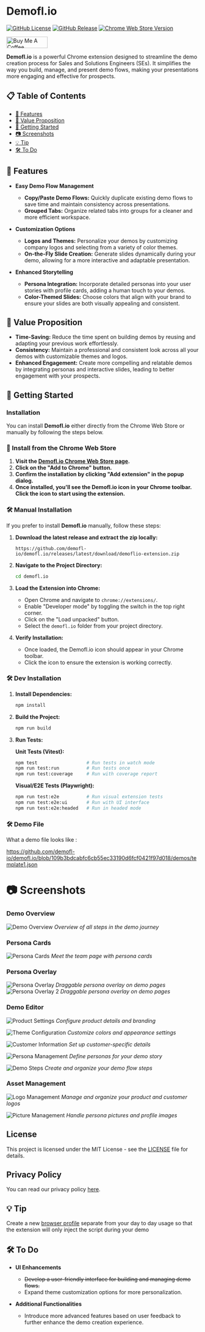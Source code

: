 # Demofl.io

[![GitHub License](https://img.shields.io/github/license/demofl-io/demofl.io)](https://github.com/demofl-io/demofl.io?tab=MIT-1-ov-file)
[![GitHub Release](https://img.shields.io/github/v/release/demofl-io/demofl.io)](https://github.com/demofl-io/demofl.io/releases)
[![Chrome Web Store Version](https://img.shields.io/chrome-web-store/v/abobjbfojjkoonmfffjppmkobmbcebdj)](https://chromewebstore.google.com/detail/demoflio/abobjbfojjkoonmfffjppmkobmbcebdj?authuser=1&hl=en&pli=1)

<a href="https://www.buymeacoffee.com/guigui42" target="_blank"><img src="https://cdn.buymeacoffee.com/buttons/v2/default-yellow.png" alt="Buy Me A Coffee" style="height: 30px !important;width: 108px !important;" ></a>


**Demofl.io** is a powerful Chrome extension designed to streamline the demo creation process for Sales and Solutions Engineers (SEs). It simplifies the way you build, manage, and present demo flows, making your presentations more engaging and effective for prospects.



## 📋 Table of Contents

- [📌 Features](#-features)
- [🎯 Value Proposition](#-value-proposition)
- [🚀 Getting Started](#-getting-started)
- [📷 Screenshots](#-screenshots)
- [💡 Tip](#-tip)
- [🛠️ To Do](#%EF%B8%8F-to-do)

## 📌 Features

- **Easy Demo Flow Management**
  - **Copy/Paste Demo Flows:** Quickly duplicate existing demo flows to save time and maintain consistency across presentations.
  - **Grouped Tabs:** Organize related tabs into groups for a cleaner and more efficient workspace.

- **Customization Options**
  - **Logos and Themes:** Personalize your demos by customizing company logos and selecting from a variety of color themes.
  - **On-the-Fly Slide Creation:** Generate slides dynamically during your demo, allowing for a more interactive and adaptable presentation.

- **Enhanced Storytelling**
  - **Persona Integration:** Incorporate detailed personas into your user stories with profile cards, adding a human touch to your demos.
  - **Color-Themed Slides:** Choose colors that align with your brand to ensure your slides are both visually appealing and consistent.

## 🎯 Value Proposition

- **Time-Saving:** Reduce the time spent on building demos by reusing and adapting your previous work effortlessly.
- **Consistency:** Maintain a professional and consistent look across all your demos with customizable themes and logos.
- **Enhanced Engagement:** Create more compelling and relatable demos by integrating personas and interactive slides, leading to better engagement with your prospects.

## 🚀 Getting Started


### Installation

You can install **Demofl.io** either directly from the Chrome Web Store or manually by following the steps below.

### 🛒 Install from the Chrome Web Store

1. **Visit the [Demofl.io Chrome Web Store page](https://chromewebstore.google.com/detail/demoflio/abobjbfojjkoonmfffjppmkobmbcebdj?authuser=1&hl=en&pli=1).**
2. **Click on the "Add to Chrome" button.**
3. **Confirm the installation by clicking "Add extension" in the popup dialog.**
4. **Once installed, you'll see the Demofl.io icon in your Chrome toolbar. Click the icon to start using the extension.**


### 🛠️ Manual Installation

If you prefer to install **Demofl.io** manually, follow these steps:

1. **Download the latest release and extract the zip locally:**
    ```
    https://github.com/demofl-io/demofl.io/releases/latest/download/demoflio-extension.zip
    ```
2. **Navigate to the Project Directory:**
    ```bash
    cd demofl.io
    ```
3. **Load the Extension into Chrome:**
    - Open Chrome and navigate to `chrome://extensions/`.
    - Enable "Developer mode" by toggling the switch in the top right corner.
    - Click on the "Load unpacked" button.
    - Select the `demofl.io` folder from your project directory.



4. **Verify Installation:**
    - Once loaded, the Demofl.io icon should appear in your Chrome toolbar.
    - Click the icon to ensure the extension is working correctly.

### 🛠️ Dev Installation

1. **Install Dependencies:**
    ```bash
    npm install
    ```
2. **Build the Project:**
    ```bash
    npm run build
    ```

3. **Run Tests:**
    
    **Unit Tests (Vitest):**
    ```bash
    npm test                  # Run tests in watch mode
    npm run test:run          # Run tests once
    npm run test:coverage     # Run with coverage report
    ```
    
    **Visual/E2E Tests (Playwright):**
    ```bash
    npm run test:e2e          # Run visual extension tests
    npm run test:e2e:ui       # Run with UI interface
    npm run test:e2e:headed   # Run in headed mode
    ```

### 🛠️ Demo File

What a demo file looks like :

https://github.com/demofl-io/demofl.io/blob/109b3bdcabfc6cb55ec33190d6fcf0421f97d018/demos/template1.json

# 📷 Screenshots

### Demo Overview
![Demo Overview](screenshots/1-journey.png)
*Overview of all steps in the demo journey*

### Persona Cards
![Persona Cards](screenshots/2-team.png)
*Meet the team page with persona cards*

### Persona Overlay
![Persona Overlay](screenshots/3-overlay1.png)
*Draggable persona overlay on demo pages*
![Persona Overlay 2](screenshots/4-overlay2.png)
*Draggable persona overlay on demo pages*

### Demo Editor
![Product Settings](screenshots/5-edit-product.png)
*Configure product details and branding*

![Theme Configuration](screenshots/6-edit-theme.png)
*Customize colors and appearance settings*

![Customer Information](screenshots/7-edit-customer.png)
*Set up customer-specific details*

![Persona Management](screenshots/8-edit-personas.png)
*Define personas for your demo story*

![Demo Steps](screenshots/9-edit-steps.png)
*Create and organize your demo flow steps*

### Asset Management
![Logo Management](screenshots/10-manage-logos.png)
*Manage and organize your product and customer logos*

![Picture Management](screenshots/11-manage-pictures.png)
*Handle persona pictures and profile images*

## License
This project is licensed under the MIT License - see the [LICENSE](LICENSE) file for details.

## Privacy Policy
You can read our privacy policy [here](./PRIVACY_POLICY.md).

## 💡 Tip
Create a new [browser profile](https://support.google.com/chrome/answer/2364824?hl=en&co=GENIE.Platform=Desktop) separate from your day to day usage so that the extension will only inject the script during your demo

## 🛠️ To Do

- **UI Enhancements**
  - ~~Develop a user-friendly interface for building and managing demo flows.~~
  - Expand theme customization options for more personalization.

- **Additional Functionalities**
  - Introduce more advanced features based on user feedback to further enhance the demo creation experience.

